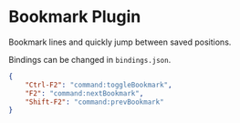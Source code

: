 # Bookmark Plugin

Bookmark lines and quickly jump between saved positions.

Bindings can be changed in `bindings.json`.

```json
{
    "Ctrl-F2": "command:toggleBookmark",
    "F2": "command:nextBookmark",
    "Shift-F2": "command:prevBookmark"
}
```
